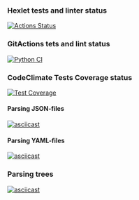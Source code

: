 ### Hexlet tests and linter status

[![Actions Status](https://github.com/ArtemyAA/python-project-50/actions/workflows/hexlet-check.yml/badge.svg)](https://github.com/ArtemyAA/python-project-50/actions)

### GitActions tets and lint status

[![Python CI](https://github.com/ArtemyAA/python-project-50/actions/workflows/Python_CI.yml/badge.svg)](https://github.com/ArtemyAA/python-project-50/actions/workflows/Python_CI.yml)

### CodeClimate Tests Coverage status

[![Test Coverage](https://api.codeclimate.com/v1/badges/0be990c6c95df4a551e7/test_coverage)](https://codeclimate.com/github/ArtemyAA/python-project-50/test_coverage)

#### Parsing JSON-files

[![asciicast](https://asciinema.org/a/632924.svg)](https://asciinema.org/a/632924)

#### Parsing YAML-files

[![asciicast](https://asciinema.org/a/633254.svg)](https://asciinema.org/a/633254)

### Parsing trees

[![asciicast](https://asciinema.org/a/634501.svg)](https://asciinema.org/a/634501)
